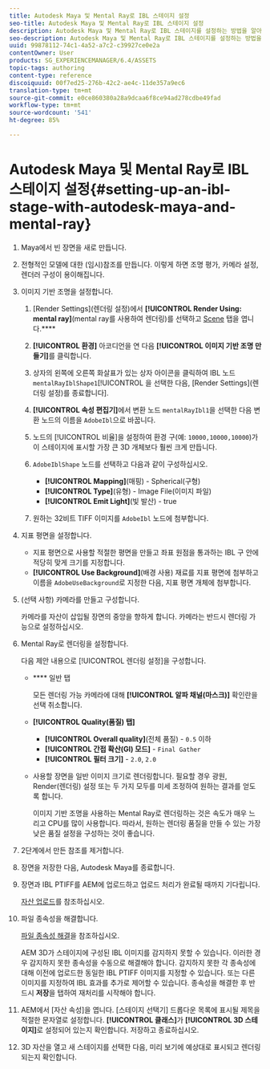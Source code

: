 ```yaml
---
title: Autodesk Maya 및 Mental Ray로 IBL 스테이지 설정
seo-title: Autodesk Maya 및 Mental Ray로 IBL 스테이지 설정
description: Autodesk Maya 및 Mental Ray로 IBL 스테이지를 설정하는 방법을 알아봅니다.
seo-description: Autodesk Maya 및 Mental Ray로 IBL 스테이지를 설정하는 방법을 알아봅니다.
uuid: 99878112-74c1-4a52-a7c2-c39927ce0e2a
contentOwner: User
products: SG_EXPERIENCEMANAGER/6.4/ASSETS
topic-tags: authoring
content-type: reference
discoiquuid: 00f7ed25-276b-42c2-ae4c-11de357a9ec6
translation-type: tm+mt
source-git-commit: e0ce860380a28a9dcaa6f8ce94ad278cdbe49fad
workflow-type: tm+mt
source-wordcount: '541'
ht-degree: 85%

---
```



# Autodesk Maya 및 Mental Ray로 IBL 스테이지 설정{#setting-up-an-ibl-stage-with-autodesk-maya-and-mental-ray}

1. Maya에서 빈 장면을 새로 만듭니다.

1. 전형적인 모델에 대한 (임시)참조를 만듭니다. 이렇게 하면 조명 평가, 카메라 설정, 렌더러 구성이 용이해집니다.
1. 이미지 기반 조명을 설정합니다.

   1. [Render Settings](렌더링 설정)에서 **[!UICONTROL Render Using: mental ray]**(mental ray를 사용하여 렌더링)를 선택하고 [Scene](장면) 탭을 엽니다.****
   1. **[!UICONTROL 환경]** 아코디언을 연 다음 **[!UICONTROL 이미지 기반 조명 만들기]**&#x200B;를 클릭합니다.
   1. 상자의 왼쪽에 오른쪽 화살표가 있는 상자 아이콘을 클릭하여 IBL 노드 `mentalRayIblShape1`[!UICONTROL 을 선택한 다음, [Render Settings](렌더링 설정)를 종료합니다].
   1. **[!UICONTROL 속성 편집기]**&#x200B;에서 변환 노드 `mentalRayIbl1`을 선택한 다음 변환 노드의 이름을 `AdobeIbl`으로 바꿉니다.

   1. 노드의 [!UICONTROL 비율]을 설정하여 환경 구(예: `10000,10000,10000`)가 이 스테이지에 표시할 가장 큰 3D 개체보다 훨씬 크게 만듭니다.
   1. `AdobeIblShape` 노드를 선택하고 다음과 같이 구성하십시오.

      * **[!UICONTROL Mapping]**(매핑) - Spherical(구형)
      * **[!UICONTROL Type]**(유형) - Image File(이미지 파일)
      * **[!UICONTROL Emit Light]**(빛 발산) - true
   1. 원하는 32비트 TIFF 이미지를 `AdobeIbl` 노드에 첨부합니다.


1. 지표 평면을 설정합니다.

   * 지표 평면으로 사용할 적절한 평면을 만들고 좌표 원점을 통과하는 IBL 구 안에 적당히 맞게 크기를 지정합니다.
   * **[!UICONTROL Use Background]**(배경 사용) 재료를 지표 평면에 첨부하고 이름을 `AdobeUseBackground`로 지정한 다음, 지표 평면 개체에 첨부합니다.

1. (선택 사항) 카메라를 만들고 구성합니다.

   카메라를 자산이 삽입될 장면의 중앙을 향하게 합니다. 카메라는 반드시 렌더링 가능으로 설정하십시오.

1. Mental Ray로 렌더링을 설정합니다.

   다음 제안 내용으로 [!UICONTROL 렌더링 설정]을 구성합니다.

   * **** 일반 탭

      모든 렌더링 가능 카메라에 대해 **[!UICONTROL 알파 채널(마스크)]** 확인란을 선택 취소합니다.

   * **[!UICONTROL Quality(품질) 탭]**

      * **[!UICONTROL Overall quality]**(전체 품질) - `0.5` 이하
      * **[!UICONTROL 간접 확산(GI) 모드]** -  `Final Gather`
      * **[!UICONTROL 필터 크기]** -  `2.0`,  `2.0`
   * 사용할 장면을 일반 이미지 크기로 렌더링합니다. 필요할 경우 광원, Render(렌더링) 설정 또는 두 가지 모두를 미세 조정하여 원하는 결과를 얻도록 합니다.

      이미지 기반 조명을 사용하는 Mental Ray로 렌더링하는 것은 속도가 매우 느리고 CPU를 많이 사용합니다. 따라서, 원하는 렌더링 품질을 만들 수 있는 가장 낮은 품질 설정을 구성하는 것이 좋습니다.


1. 2단계에서 만든 참조를 제거합니다.

1. 장면을 저장한 다음, Autodesk Maya를 종료합니다.

1. 장면과 IBL PTIFF를 AEM에 업로드하고 업로드 처리가 완료될 때까지 기다립니다.

   [자산 업로드](/help/assets/managing-assets-touch-ui.md#uploading-assets)를 참조하십시오.

1. 파일 종속성을 해결합니다.

   [파일 종속성 해결](/help/sites-classic-ui-authoring/classicui-upload-proc-3d-resolve-dependencies.md)을 참조하십시오.

   AEM 3D가 스테이지에 구성된 IBL 이미지를 감지하지 못할 수 있습니다. 이러한 경우 감지하지 못한 종속성을 수동으로 해결해야 합니다. 감지하지 못한 각 종속성에 대해 이전에 업로드한 동일한 IBL PTIFF 이미지를 지정할 수 있습니다. 또는 다른 이미지를 지정하여 IBL 효과를 추가로 제어할 수 있습니다. 종속성을 해결한 후 반드시 **저장**&#x200B;을 탭하여 재처리를 시작해야 합니다.

1. AEM에서 [자산 속성]을 엽니다. [스테이지 선택기] 드롭다운 목록에 표시될 제목을 적절한 문자열로 설정합니다. **[!UICONTROL 클래스]**&#x200B;가 **[!UICONTROL 3D 스테이지]**&#x200B;로 설정되어 있는지 확인합니다. 저장하고 종료하십시오.

1. 3D 자산을 열고 새 스테이지를 선택한 다음, 미리 보기에 예상대로 표시되고 렌더링되는지 확인합니다.

